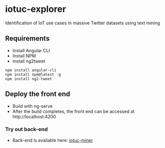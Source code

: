 # iotuc-explorer
Identification of IoT use cases in massive Twitter datasets using text mining

## Requirements
- Install Angular CLI
- Install NPM
- Install ng2tweet 
```
npm install angular-cli
npm install npm@latest -g
npm install ng2-tweet
```

## Deploy the front end
- Build with ng-serve
- After the build completes, the front end can be accessed at http://localhost:4200

### Try out back-end

- Back-end is available here: [iotuc-miner](https://github.com/amilamanoj/iotuc-miner)